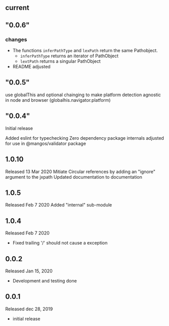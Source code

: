 ## current

## "0.0.6"
 ### changes
 - The functions `inferPathType` and `lexPath` return the same Pathobject.
   - `inferPathType` returns an iterator of PathObject
   - `lextPath` returns a singular PathObject 
 - README adjusted

## "0.0.5"

use globalThis and optional chainging to make platform detection agnostic in node and browser (globalhis.navigator.platform)

## "0.0.4"

Initial release

Added eslint for typechecking
Zero dependency package
internals adjusted for use in  @mangos/validator package


## 1.0.10

Released 13 Mar 2020
Mitiate Circular references by adding an "ignore" argument to the jxpath
Updated documentation to documentation

## 1.0.5

Released Feb 7 2020
Added "internal" sub-module

## 1.0.4

Released Feb 7 2020
- Fixed trailing '/' should not cause a exception

## 0.0.2

Released Jan 15, 2020
 - Development and testing done

## 0.0.1

Released dec 28, 2019
 - initial release